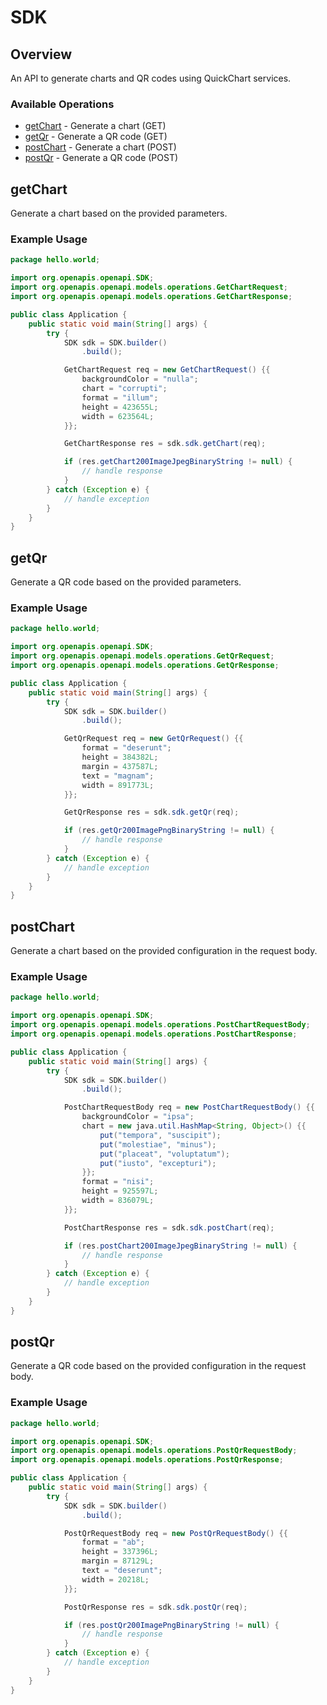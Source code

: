 # SDK

## Overview

An API to generate charts and QR codes using QuickChart services.

### Available Operations

* [getChart](#getchart) - Generate a chart (GET)
* [getQr](#getqr) - Generate a QR code (GET)
* [postChart](#postchart) - Generate a chart (POST)
* [postQr](#postqr) - Generate a QR code (POST)

## getChart

Generate a chart based on the provided parameters.

### Example Usage

```java
package hello.world;

import org.openapis.openapi.SDK;
import org.openapis.openapi.models.operations.GetChartRequest;
import org.openapis.openapi.models.operations.GetChartResponse;

public class Application {
    public static void main(String[] args) {
        try {
            SDK sdk = SDK.builder()
                .build();

            GetChartRequest req = new GetChartRequest() {{
                backgroundColor = "nulla";
                chart = "corrupti";
                format = "illum";
                height = 423655L;
                width = 623564L;
            }};            

            GetChartResponse res = sdk.sdk.getChart(req);

            if (res.getChart200ImageJpegBinaryString != null) {
                // handle response
            }
        } catch (Exception e) {
            // handle exception
        }
    }
}
```

## getQr

Generate a QR code based on the provided parameters.

### Example Usage

```java
package hello.world;

import org.openapis.openapi.SDK;
import org.openapis.openapi.models.operations.GetQrRequest;
import org.openapis.openapi.models.operations.GetQrResponse;

public class Application {
    public static void main(String[] args) {
        try {
            SDK sdk = SDK.builder()
                .build();

            GetQrRequest req = new GetQrRequest() {{
                format = "deserunt";
                height = 384382L;
                margin = 437587L;
                text = "magnam";
                width = 891773L;
            }};            

            GetQrResponse res = sdk.sdk.getQr(req);

            if (res.getQr200ImagePngBinaryString != null) {
                // handle response
            }
        } catch (Exception e) {
            // handle exception
        }
    }
}
```

## postChart

Generate a chart based on the provided configuration in the request body.

### Example Usage

```java
package hello.world;

import org.openapis.openapi.SDK;
import org.openapis.openapi.models.operations.PostChartRequestBody;
import org.openapis.openapi.models.operations.PostChartResponse;

public class Application {
    public static void main(String[] args) {
        try {
            SDK sdk = SDK.builder()
                .build();

            PostChartRequestBody req = new PostChartRequestBody() {{
                backgroundColor = "ipsa";
                chart = new java.util.HashMap<String, Object>() {{
                    put("tempora", "suscipit");
                    put("molestiae", "minus");
                    put("placeat", "voluptatum");
                    put("iusto", "excepturi");
                }};
                format = "nisi";
                height = 925597L;
                width = 836079L;
            }};            

            PostChartResponse res = sdk.sdk.postChart(req);

            if (res.postChart200ImageJpegBinaryString != null) {
                // handle response
            }
        } catch (Exception e) {
            // handle exception
        }
    }
}
```

## postQr

Generate a QR code based on the provided configuration in the request body.

### Example Usage

```java
package hello.world;

import org.openapis.openapi.SDK;
import org.openapis.openapi.models.operations.PostQrRequestBody;
import org.openapis.openapi.models.operations.PostQrResponse;

public class Application {
    public static void main(String[] args) {
        try {
            SDK sdk = SDK.builder()
                .build();

            PostQrRequestBody req = new PostQrRequestBody() {{
                format = "ab";
                height = 337396L;
                margin = 87129L;
                text = "deserunt";
                width = 20218L;
            }};            

            PostQrResponse res = sdk.sdk.postQr(req);

            if (res.postQr200ImagePngBinaryString != null) {
                // handle response
            }
        } catch (Exception e) {
            // handle exception
        }
    }
}
```
